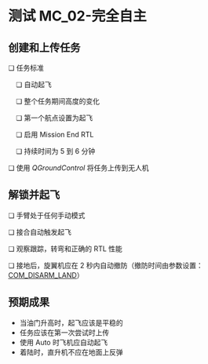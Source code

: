 # 测试 MC_02-完全自主

## 创建和上传任务

❏ 任务标准

&nbsp;&nbsp;&nbsp;&nbsp;❏ 自动起飞

&nbsp;&nbsp;&nbsp;&nbsp;❏ 整个任务期间高度的变化

&nbsp;&nbsp;&nbsp;&nbsp;❏ 第一个航点设置为起飞

&nbsp;&nbsp;&nbsp;&nbsp;❏ 启用 Mission End RTL

&nbsp;&nbsp;&nbsp;&nbsp;❏ 持续时间为 5 到 6 分钟

❏ 使用 *QGroundControl* 将任务上传到无人机


## 解锁并起飞

❏ 手臂处于任何手动模式

❏ 接合自动触发起飞

❏ 观察跟踪，转弯和正确的 RTL 性能

❏ 接地后，旋翼机应在 2 秒内自动撤防（撤防时间由参数设置：[COM_DISARM_LAND](../advanced/parameter_reference.md#COM_DISARM_LAND)）



## 预期成果

* 当油门升高时，起飞应该是平稳的
* 任务应该在第一次尝试时上传
* 使用 Auto 时飞机应自动起飞
* 着陆时，直升机不应在地面上反弹




<!-- 
MC_002 - Full autonomous

-   Make sure the auto-disarm is enabled
-   QGC open test1_mission.plan and sync to the vehicle
-   Takeoff from QGC start mission slider
-   Check the vehicle completes the mission
-   Let the vehicle to auto land, take manual control if needed and explain the reason in log description.
-   Check the vehicle disarms by itself.
-->
